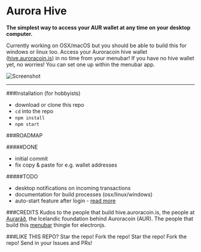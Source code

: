 # Aurora Hive
**The simplest way to access your AUR wallet at any time on your desktop computer.**

Currently working on OSX/macOS but you should be able to build this for windows or linux too.
Access your Auroracoin hive wallet ([hive.auroracoin.is](hive.auroracoin.is)) in no time from your menubar!
If you have no hive wallet yet, no worries! You can set one up within the menubar app.

![Screenshot](https://www.dropbox.com/s/ntn4irwrznj7bf1/gh_aur_hive.jpg?raw=1)

* * *

###Installation (for hobbyists)

 - download or clone this repo
 - `cd` into the repo
 - `npm install`
 - `npm start`


###ROADMAP

#####DONE
- initial commit
- fix copy & paste for e.g. wallet addresses

#####TODO
- desktop notifications on incoming transactions
- documentation for build processes (osx/linux/windows)
- auto-start feature after login - [read more](http://electron.atom.io/docs/api/app/#appsetloginitemsettingssettings-macos-windows)

###CREDITS
Kudos to the people that build hive.auroracoin.is, the people at [Auraráð](http://aurarad.is/english/), the Icelandic foundation behind Auroracoin (AUR). The people that build this [menubar](https://github.com/maxogden/menubar) thingie for electronjs.

###LIKE THIS REPO?
Star the repo! Fork the repo! Star the repo! Fork the repo! Send in your Issues and PRs!
